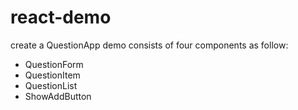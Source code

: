 # react-demo
create a QuestionApp 
demo consists of four components as follow:   

- QuestionForm
- QuestionItem
- QuestionList
- ShowAddButton
